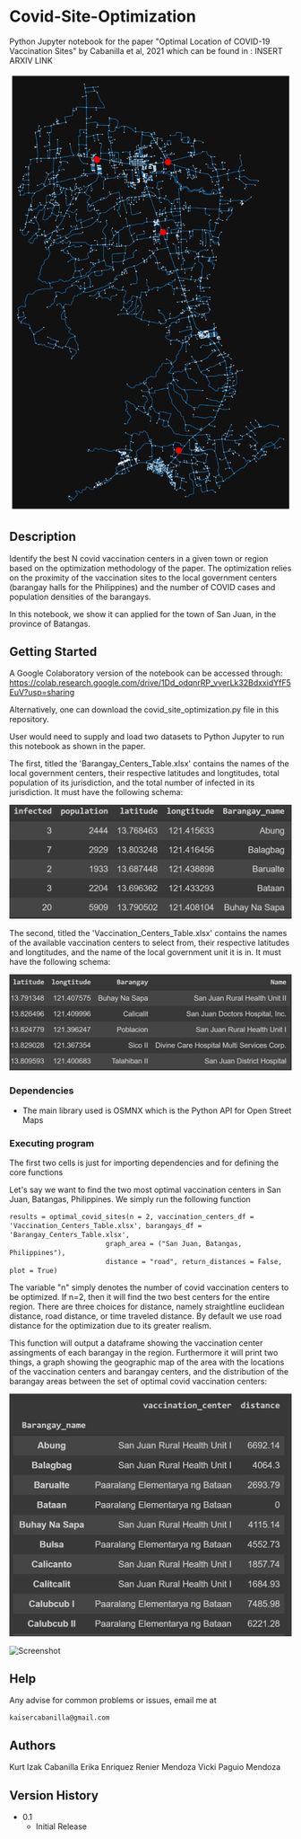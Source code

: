 # Covid-Site-Optimization
Python Jupyter notebook for the paper "Optimal Location of COVID-19 Vaccination Sites" by Cabanilla et al, 2021 which can be found in : INSERT ARXIV LINK

![Screenshot](wow.png)
## Description

Identify the best N covid vaccination centers in a given town or region based on the optimization methodology of the paper.  The optimization relies on the proximity of the vaccination sites to the local government centers (barangay halls for the Philippines) and the number of COVID cases and population densities of the barangays.

In this notebook, we show it can applied for the town of San Juan, in the province of Batangas. 

## Getting Started

A Google Colaboratory version of the notebook can be accessed through:
https://colab.research.google.com/drive/1Dd_odqnrRP_vverLk32BdxxidYfF5EuV?usp=sharing

Alternatively, one can download the covid_site_optimization.py file in this repository.

User would need to supply and load two datasets to Python Jupyter to run this notebook as shown in the paper.  

The first, titled the 'Barangay_Centers_Table.xlsx' contains the names of the local government centers, their respective latitudes and longtitudes, total population of its jurisdiction, and the total number of infected in its jurisdiction.  It must have the following schema:

![Screenshot](Barangay_Centers_Table.png)


The second, titled the 'Vaccination_Centers_Table.xlsx' contains the names of the available vaccination centers to select from, their respective latitudes and longtitudes, and the name of the local government unit it is in.  It must have the following schema:

![Screenshot](Vaccination_Centers_Table.png)

### Dependencies

* The main library used is OSMNX which is the Python API for Open Street Maps

### Executing program
The first two cells is just for importing dependencies and for defining the core functions

Let's say we want to find the two most optimal vaccination centers in San Juan, Batangas, Philippines.  We simply run the following function
```
results = optimal_covid_sites(n = 2, vaccination_centers_df = 'Vaccination_Centers_Table.xlsx', barangays_df = 'Barangay_Centers_Table.xlsx',
                        graph_area = ("San Juan, Batangas, Philippines"),
                        distance = "road", return_distances = False, plot = True)
```
The variable "n" simply denotes the number of covid vaccination centers to be optimized.  If n=2, then it will find the two best centers for the entire region.  There are three choices for distance, namely straightline euclidean distance, road distance, or time traveled distance.  By default we use road distance for the optimization due to its greater realism.

This function will output a dataframe showing the vaccination center assingments of each barangay in the region.  Furthermore it will print two things, a graph showing the geographic map of the area with the locations of the vaccination centers and barangay centers, and the distribution of the barangay areas between the set of optimal covid vaccination centers:

![Screenshot](output.png)

![Screenshot](2sites_white.png)


## Help

Any advise for common problems or issues, email me at
```
kaisercabanilla@gmail.com
```



## Authors
Kurt Izak Cabanilla
Erika Enriquez
Renier Mendoza
Vicki Paguio Mendoza

## Version History
* 0.1
    * Initial Release

